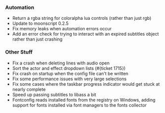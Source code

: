 
### Automation

+ Return a rgba string for coloralpha lua controls (rather than just rgb)
+ Update to moonscript 0.2.5
+ Fix memory leaks when automation errors occur
+ Add an error check for trying to interact with an expired subtitles object rather than just crashing

### Other Stuff

+ Fix a crash when deleting lines with audio open
+ Sort the actor and effect dropdown lists (#{ticket 1715})
+ Fix crash on startup when the config file can't be written
+ Fix some performance issues with very large selections
+ Fix some cases where the taskbar progress indicator would get stuck at nearly complete
+ Speed up passing subtitles to libass a bit
+ Fontconfig reads installed fonts from the registry on Windows, adding support for fonts installed via font managers to the fonts collector

